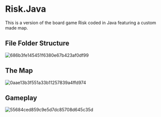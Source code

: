 # Risk.Java
This is a version of the board game Risk coded in Java featuring a custom made map.

## File Folder Structure
![686b3fe145451f6380e67b423af0df99](https://user-images.githubusercontent.com/42557335/44371015-cc131b80-a4aa-11e8-8903-45e9bd446aa8.png)


## The Map
![0aae13b3f551a33b11257839a4ffd974](https://user-images.githubusercontent.com/42557335/44371076-172d2e80-a4ab-11e8-98bf-1b44fe71960e.png)

## Gameplay
![55684ced859c9e5d7dc85708d645c35d](https://user-images.githubusercontent.com/42557335/44371109-46dc3680-a4ab-11e8-8398-b734c71e6925.png)
